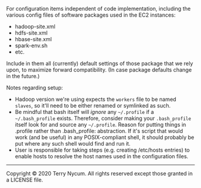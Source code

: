 For configuration items independent of code implementation, including the various config files of software packages used
in the EC2 instances:
- hadoop-site.xml
- hdfs-site.xml
- hbase-site.xml
- spark-env.sh
- etc.

Include in them all (currently) default settings of those package that we rely upon, to maximize forward compatibility.
(In case package defaults change in the future.)

Notes regarding setup:
- Hadoop version we're using expects the `workers` file to be named `slaves`, so it'll need to be either renamed or 
symlinked as such.
- Be mindful that bash itself will _ignore_ any `~/.profile` if a `~/.bash_profile` exists. Therefore, consider making 
your `.bash_profile` itself look for and source any `~/.profile`. Reason for putting things in .profile rather than 
.bash_profile: abstraction. If it's script that would work (and be useful) in any POSIX-compliant shell, it should
probably be put where any such shell would find and run it.
- User is responsible for taking steps (e.g. creating /etc/hosts entries) to enable hosts to resolve the host names used
in the configuration files.

---
Copyright © 2020 Terry Nycum. All rights reserved except those granted in a LICENSE file.
